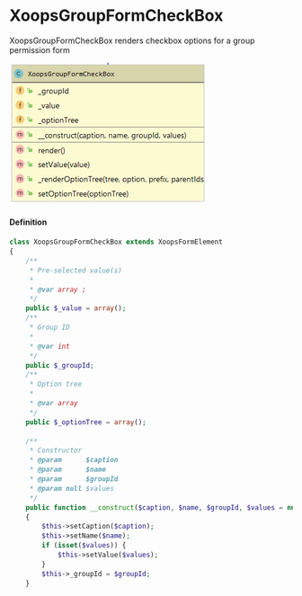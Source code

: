 # XoopsGroupFormCheckBox

XoopsGroupFormCheckBox renders checkbox options for a group permission form


![](../../assets/uml/XoopsGroupFormCheckBox.png)

#### Definition
```php
class XoopsGroupFormCheckBox extends XoopsFormElement
{
    /**
     * Pre-selected value(s)
     *
     * @var array ;
     */
    public $_value = array();
    /**
     * Group ID
     *
     * @var int
     */
    public $_groupId;
    /**
     * Option tree
     *
     * @var array
     */
    public $_optionTree = array();

    /**
     * Constructor
     * @param      $caption
     * @param      $name
     * @param      $groupId
     * @param null $values
     */
    public function __construct($caption, $name, $groupId, $values = null)
    {
        $this->setCaption($caption);
        $this->setName($name);
        if (isset($values)) {
            $this->setValue($values);
        }
        $this->_groupId = $groupId;
    }
```


